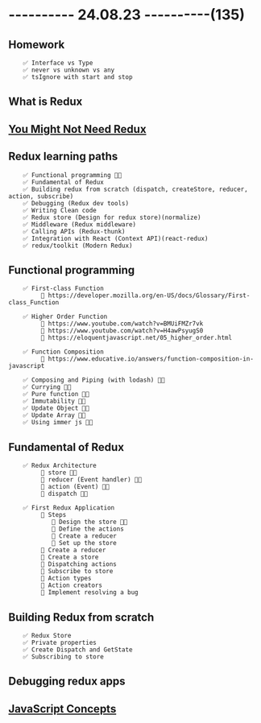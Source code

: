 # ---------- 24.08.23 ----------(135)

## Homework

        ✅ Interface vs Type
        ✅ never vs unknown vs any
        ✅ tsIgnore with start and stop

## What is Redux

## [You Might Not Need Redux](https://medium.com/@dan_abramov/you-might-not-need-redux-be46360cf367)

## Redux learning paths

        ✅ Functional programming 👍🏻
        ✅ Fundamental of Redux
        ✅ Building redux from scratch (dispatch, createStore, reducer, action, subscribe)
        ✅ Debugging (Redux dev tools)
        ✅ Writing Clean code
        ✅ Redux store (Design for redux store)(normalize)
        ✅ Middleware (Redux middleware)
        ✅ Calling APIs (Redux-thunk)
        ✅ Integration with React (Context API)(react-redux)
        ✅ redux/toolkit (Modern Redux)

## Functional programming

        ✅ First-class Function
             🔴 https://developer.mozilla.org/en-US/docs/Glossary/First-class_Function

        ✅ Higher Order Function
             🔴 https://www.youtube.com/watch?v=BMUiFMZr7vk
             🔴 https://www.youtube.com/watch?v=H4awPsyugS0
             🔴 https://eloquentjavascript.net/05_higher_order.html

        ✅ Function Composition
             🔴 https://www.educative.io/answers/function-composition-in-javascript

        ✅ Composing and Piping (with lodash) 👍🏻
        ✅ Currying 👍🏻
        ✅ Pure function 👍🏻
        ✅ Immutability 👍🏻
        ✅ Update Object 👍🏻
        ✅ Update Array 👍🏻
        ✅ Using immer js 👍🏻

## Fundamental of Redux

        ✅ Redux Architecture
             🔴 store 👍🏻
             🔴 reducer (Event handler) 👍🏻
             🔴 action (Event) 👍🏻
             🔴 dispatch 👍🏻

        ✅ First Redux Application
             🔴 Steps
                🫰 Design the store 👍🏻
                🫰 Define the actions
                🫰 Create a reducer
                🫰 Set up the store
             🔴 Create a reducer
             🔴 Create a store
             🔴 Dispatching actions
             🔴 Subscribe to store
             🔴 Action types
             🔴 Action creators
             🔴 Implement resolving a bug

## Building Redux from scratch

        ✅ Redux Store
        ✅ Private properties
        ✅ Create Dispatch and GetState
        ✅ Subscribing to store

## Debugging redux apps

## [JavaScript Concepts](https://github.com/leonardomso/33-js-concepts)
